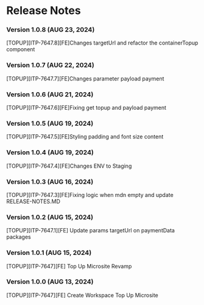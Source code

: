 # Release Notes

### Version 1.0.8 (AUG 23, 2024)

[TOPUP][ITP-7647.8][FE]Changes targetUrl and refactor the containerTopup component

### Version 1.0.7 (AUG 22, 2024)

[TOPUP][ITP-7647.7][FE]Changes parameter payload payment

### Version 1.0.6 (AUG 21, 2024)

[TOPUP][ITP-7647.6][FE]Fixing get topup and payload payment

### Version 1.0.5 (AUG 19, 2024)

[TOPUP][ITP-7647.5][FE]Styling padding and font size content

### Version 1.0.4 (AUG 19, 2024)

[TOPUP][ITP-7647.4][FE]Changes ENV to Staging

### Version 1.0.3 (AUG 16, 2024)

[TOPUP][ITP-7647.3][FE]Fixing logic when mdn empty and update RELEASE-NOTES.MD

### Version 1.0.2 (AUG 15, 2024)

[TOPUP][ITP-7647.1][FE] Update params targetUrl on paymentData packages

### Version 1.0.1 (AUG 15, 2024)

[TOPUP][ITP-7647][FE] Top Up Microsite Revamp

### Version 1.0.0 (AUG 13, 2024)

[TOPUP][ITP-7647][FE] Create Workspace Top Up Microsite
